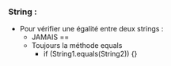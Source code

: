 ### String :
- Pour vérifier une égalité entre deux strings :
	- JAMAIS ==
	- Toujours la méthode equals
		- if (String1.equals(String2)) {}
